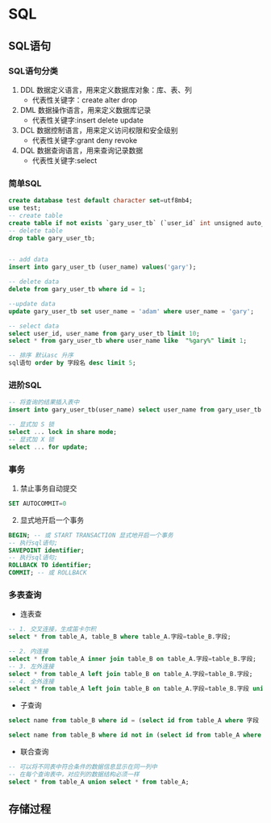 # SQL
## SQL语句
### SQL语句分类
1. DDL 数据定义语言，用来定义数据库对象：库、表、列
    - 代表性关键字：create alter drop
2. DML 数据操作语言，用来定义数据库记录
    - 代表性关键字:insert delete update
3. DCL 数据控制语言，用来定义访问权限和安全级别
    - 代表性关键字:grant deny revoke
4. DQL 数据查询语言，用来查询记录数据
    - 代表性关键字:select

### 简单SQL 
```sql
create database test default character set=utf8mb4;
use test;
-- create table
create table if not exists `gary_user_tb` (`user_id` int unsigned auto_increment , `user_name` varchar(40) not null, primary key ( `user_id` )) comment '表的注释' engine=InnoDB default charset=utf8;
-- delete table
drop table gary_user_tb;


-- add data
insert into gary_user_tb (user_name) values('gary');

-- delete data
delete from gary_user_tb where id = 1;

--update data
update gary_user_tb set user_name = 'adam' where user_name = 'gary';

-- select data
select user_id, user_name from gary_user_tb limit 10;
select * from gary_user_tb where user_name like  "%gary%" limit 1;

-- 排序 默认asc 升序
sql语句 order by 字段名 desc limit 5;
```

### 进阶SQL
```sql
-- 将查询的结果插入表中
insert into gary_user_tb(user_name) select user_name from gary_user_tb where user_id=1;

-- 显式加 S 锁
select ... lock in share mode;
-- 显式加 X 锁 
select ... for update;
```

### 事务
1. 禁止事务自动提交
```sql
SET AUTOCOMMIT=0 
```

2. 显式地开启一个事务
```sql
BEGIN; -- 或 START TRANSACTION 显式地开启一个事务
-- 执行sql语句;
SAVEPOINT identifier;
-- 执行sql语句;
ROLLBACK TO identifier;
COMMIT; -- 或 ROLLBACK
```

### 多表查询
- 连表查
```sql
-- 1. 交叉连接，生成笛卡尔积 
select * from table_A, table_B where table_A.字段=table_B.字段;

-- 2. 内连接 
select * from table_A inner join table_B on table_A.字段=table_B.字段;
-- 3. 左外连接 
select * from table_A left join table_B on table_A.字段=table_B.字段;
-- 4. 全外连接 
select * from table_A left join table_B on table_A.字段=table_B.字段 union select * from table_A right join table_B on table_A.字段=table_B.字段;
```
- 子查询
```sql
select name from table_B where id = (select id from table_A where 字段 = '');

select name from table_B where id not in (select id from table_A where 字段 = '' or 字段 = '');
```
- 联合查询
```sql
-- 可以将不同表中符合条件的数据信息显示在同一列中
-- 在每个查询表中，对应列的数据结构必须一样
select * from table_A union select * from table_A;
```


## 存储过程